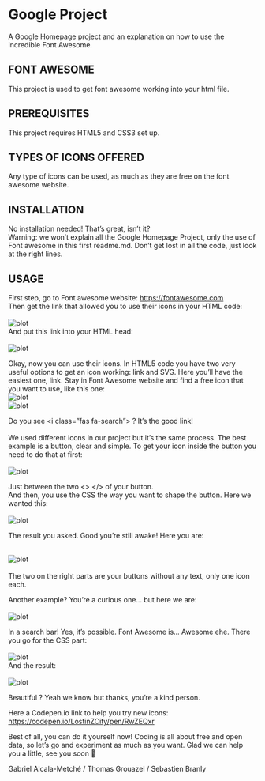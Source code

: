 # Google Project
A Google Homepage project and an explanation on how to use the incredible Font Awesome.<br>

## FONT AWESOME 
This project is used to get font awesome working into your html file.<br>

## PREREQUISITES 
This project requires HTML5 and CSS3 set up.<br>

## TYPES OF ICONS OFFERED 
Any type of icons can be used, as much as they are free on the font awesome website.<br>

## INSTALLATION 
No installation needed! That’s great, isn’t it? <br>
Warning: we won’t explain all the Google Homepage Project, only the use of Font awesome in this first readme.md. Don’t get lost in all the code, just look at the right lines.<br>

## USAGE 
First step, go to Font awesome website: <https://fontawesome.com> <br>
Then get the link that allowed you to use their icons in your HTML code:<br>
<br>
![plot](https://media.discordapp.net/attachments/900265852904030218/910449882190450698/tuto18.PNG?width=1435&height=670)<br>
And put this link into your HTML head:<br>
<br>
![plot](https://media.discordapp.net/attachments/900265852904030218/910444278541606922/tuto11.PNG)<br>

Okay, now you can use their icons. In HTML5 code you have two very useful options to get an icon working: link and SVG. Here you’ll have the easiest one, link. Stay in Font Awesome website and find a free icon that you want to use, like this one: <br>
![plot](https://media.discordapp.net/attachments/900265852904030218/911280896726929428/unknown.png)<br>
![plot](https://media.discordapp.net/attachments/900265852904030218/910445831767859230/tuto15.png?width=1391&height=670)<br>

Do you see <i class=”fas fa-search”></i> ? It’s the good link! <br>
<br>
We used different icons in our project but it’s the same process. The best example is a button, clear and simple. To get your icon inside the button you need to do that at first:<br>
<br>
![plot](https://media.discordapp.net/attachments/900265852904030218/910447012741255168/tuto13.PNG)<br>

Just between the two <> </> of your button. <br>
And then, you use the CSS the way you want to shape the button. Here we wanted this:<br>
<br>
![plot](https://media.discordapp.net/attachments/900265852904030218/910447093829750814/tuto17.PNG)<br>

The result you asked. Good you’re still awake! Here you are:<br>
<br>

![plot](https://media.discordapp.net/attachments/900265852904030218/910450390242324520/tuto16.PNG)
<br>
<br>
The two on the right parts are your buttons without any text, only one icon each.<br>

Another example? You’re a curious one… but here we are:<br>
<br>
![plot](https://media.discordapp.net/attachments/900265852904030218/910451513774714890/tuto19.PNG)<br>

In a search bar! Yes, it’s possible. Font Awesome is… Awesome ehe. There you go for the CSS part:<br>
<br>
![plot](https://media.discordapp.net/attachments/900265852904030218/910451517847388180/tuto20.PNG)<br>
And the result: <br>
<br>
![plot](https://media.discordapp.net/attachments/900265852904030218/910451566589382667/tuto21.PNG)<br>

Beautiful ? Yeah we know but thanks, you’re a kind person. <br>

Here a Codepen.io link to help you try new icons:<br> https://codepen.io/LostinZCity/pen/RwZEQxr<br>

Best of all, you can do it yourself now! Coding is all about free and open data, so let’s go and experiment as much as you want. Glad we can help you a little, see you soon <br>

Gabriel Alcala-Metché / Thomas Grouazel / Sebastien Branly


